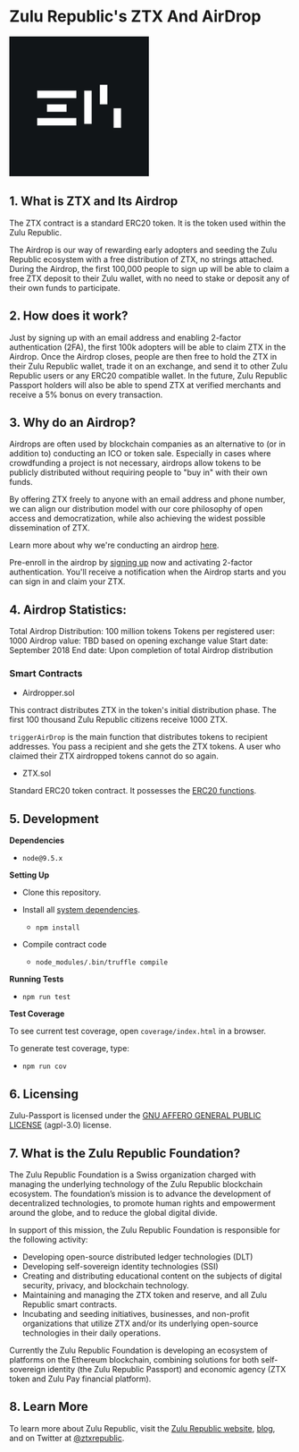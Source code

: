# Zulu Republic's ZTX And AirDrop

<img src="zulu-icon.png" width="250" height="250">

## 1. What is ZTX and Its Airdrop

The ZTX contract is a standard ERC20 token. It is the token used within the Zulu Republic.

The Airdrop is our way of rewarding early adopters and seeding the Zulu Republic ecosystem with a free distribution of ZTX, no strings attached. During the Airdrop, the first 100,000 people to sign up will be able to claim a free ZTX deposit to their Zulu wallet, with no need to stake or deposit any of their own funds to participate.

## 2. How does it work?

Just by signing up with an email address and enabling 2-factor authentication (2FA), the first 100k adopters will be able to claim ZTX in the Airdrop. Once the Airdrop closes, people are then free to hold the ZTX in their Zulu Republic wallet, trade it on an exchange, and send it to other Zulu Republic users or any ERC20 compatible wallet. In the future, Zulu Republic Passport holders will also be able to spend ZTX at verified merchants and receive a 5% bonus on every transaction.

## 3. Why do an Airdrop?

Airdrops are often used by blockchain companies as an alternative to (or in addition to) conducting an ICO or token sale. Especially in cases where crowdfunding a project is not necessary, airdrops allow tokens to be publicly distributed without requiring people to "buy in" with their own funds.

By offering ZTX freely to anyone with an email address and phone number, we can align our distribution model with our core philosophy of open access and democratization, while also achieving the widest possible dissemination of ZTX.

Learn more about why we're conducting an airdrop [here](https://medium.com/zulurepublic/why-we-decided-not-to-do-an-ico-12547c617ab8).

Pre-enroll in the airdrop by [signing up](https://www.zulurepublic.io/signup/) now and activating 2-factor authentication. You'll receive a notification when the Airdrop starts and you can sign in and claim your ZTX.

## 4. Airdrop Statistics:

Total Airdrop Distribution: 100 million tokens
Tokens per registered user: 1000
Airdrop value: TBD based on opening exchange value
Start date: September 2018
End date: Upon completion of total Airdrop distribution

### Smart Contracts

-   Airdropper.sol

This contract distributes ZTX in the token's initial distribution phase. The first 100 thousand Zulu Republic citizens receive 1000 ZTX.

`triggerAirDrop` is the main function that distributes tokens to recipient addresses. You pass a recipient and she gets the ZTX tokens. A user who claimed their ZTX airdropped tokens cannot do so again.

-   ZTX.sol

Standard ERC20 token contract. It possesses the [ERC20 functions](https://github.com/ethereum/EIPs/blob/master/EIPS/eip-20.md).

## 5. Development

**Dependencies**

-   `node@9.5.x`

**Setting Up**

-   Clone this repository.

-   Install all [system dependencies](#development).

    -   `npm install`

-   Compile contract code

    -   `node_modules/.bin/truffle compile`

**Running Tests**

-   `npm run test`

**Test Coverage**

To see current test coverage, open `coverage/index.html` in a browser.

To generate test coverage, type:

-   `npm run cov`

## 6. Licensing

Zulu-Passport is licensed under the [GNU AFFERO GENERAL PUBLIC LICENSE](https://www.gnu.org/licenses/agpl-3.0.en.html) (agpl-3.0) license.

## 7. What is the Zulu Republic Foundation?

The Zulu Republic Foundation is a Swiss organization charged with managing the underlying technology of the Zulu Republic blockchain ecosystem. The foundation’s mission is to advance the development of decentralized technologies, to promote human rights and empowerment around the globe, and to reduce the global digital divide.

In support of this mission, the Zulu Republic Foundation is responsible for the following activity:

-   Developing open-source distributed ledger technologies (DLT)
-   Developing self-sovereign identity technologies (SSI)
-   Creating and distributing educational content on the subjects of digital security, privacy, and blockchain technology.
-   Maintaining and managing the ZTX token and reserve, and all Zulu Republic smart contracts.
-   Incubating and seeding initiatives, businesses, and non-profit organizations that utilize ZTX and/or its underlying open-source technologies in their daily operations.

Currently the Zulu Republic Foundation is developing an ecosystem of platforms on the Ethereum blockchain, combining solutions for both self-sovereign identity (the Zulu Republic Passport) and economic agency (ZTX token and Zulu Pay financial platform).

## 8. Learn More

To learn more about Zulu Republic, visit the [Zulu Republic website](https://www.zulurepublic.io/), [blog](www.medium.com/zulurepublic), and on Twitter at [@ztxrepublic](www.twitter.com/ztxrepublic).
